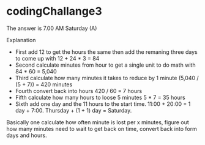 # codingChallange3

The answer is 7.00 AM Saturday (A)

Explanation 
 - First add 12 to get the hours the same then add the remaning three days to come up with 12 + 24 * 3 = 84
 - Second calculate minutes from hour to get a single unit to do math with 84 * 60 = 5,040
 - Third calculate how many minutes it takes to reduce by 1 minute (5,040 / (5 + 7)) = 420 minutes 
 - Fourth convert back into hours 420 / 60 = 7 hours
 - Fifth calculate how many hours to loose 5 minutes 5 * 7 = 35 hours
 - Sixth add one day and the 11 hours to the start time. 11:00 + 20:00 = 1 day + 7:00. Thursday + (1 + 1) day = Saturday. 

Basically one calculate how often minute is lost per x minutes, figure out how many minutes need to wait to get back on time, convert back into form days and hours.
  
